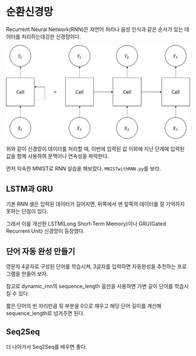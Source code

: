# 순환신경망
Recurrent Neural Network(RNN)은 자연어 처리나 음성 인식과 같은 순서가 있는 데이터를 처리하는데강한 신경망이다.

![RNN](./img/RNN.png)

위와 같이 신경망이 데이터를 처리할 때, 이번에 입력된 값 이외에 지난 단계에 입력된 값을 함께 사용하여 문맥이나 연속성을 파악한다.

먼저 익숙한 MNIST로 RNN 실습을 해보았다. `MNISTwithRNN.py`를 보라.

## LSTM과 GRU
기본 RNN 셀은 입력된 데이터가 길어지면, 뒤쪽에서 맨 앞쪽의 데이터를 잘 기억하지 못하는 단점이 있다.

그래서 이를 개선한 LSTM(Long Short-Term Memory)이나 GRU(Gated Recurrent Unit) 신경망이 등장했다.

## 단어 자동 완성 만들기
영문자 4글자로 구성된 단어를 학습시켜, 3글자를 입력하면 자동완성을 추천하는 프로그램을 만들어 보자.

참고로 dynamic_rnn의 sequence_length 옵션을 사용하면 가변 길이 단어를 학습시킬 수 있다.

짧은 단어의 빈 자리만큼 뒷 부분을 0으로 채우고 해당 단어 길이를 계산해 sequence_length로 넘겨주면 된다.

## Seq2Seq
더 나아가서 Seq2Seq를 배우면 좋다.